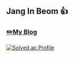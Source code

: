 ## Jang In Beom 👍

### [✏️My Blog](https://velog.io/@jjanginbeom)
[![Solved.ac Profile](http://mazassumnida.wtf/api/v2/generate_badge?boj=jjanginbeom)](https://solved.ac/jjanginbeom/)
<!--
**jjangin/jjangin** is a ✨ _special_ ✨ repository because its `README.md` (this file) appears on your GitHub profile.

Here are some ideas to get you started:

- 🔭 I’m currently working on ...
- 🌱 I’m currently learning ...
- 👯 I’m looking to collaborate on ...
- 🤔 I’m looking for help with ...
- 💬 Ask me about ...
- 📫 How to reach me: ...
- 😄 Pronouns: ...
- ⚡ Fun fact: ...
-->
